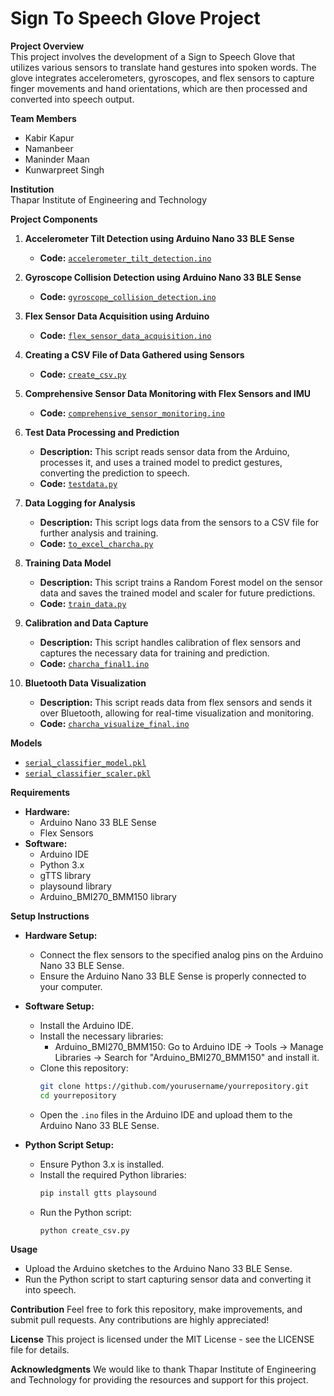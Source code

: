 # Sign To Speech Glove Project

**Project Overview**  
This project involves the development of a Sign to Speech Glove that utilizes various sensors to translate hand gestures into spoken words. The glove integrates accelerometers, gyroscopes, and flex sensors to capture finger movements and hand orientations, which are then processed and converted into speech output.

**Team Members**
- Kabir Kapur
- Namanbeer
- Maninder Maan
- Kunwarpreet Singh

**Institution**  
Thapar Institute of Engineering and Technology

**Project Components**

1. **Accelerometer Tilt Detection using Arduino Nano 33 BLE Sense**
   - **Code:** [`accelerometer_tilt_detection.ino`](accelerometer_tilt_detection.ino)

2. **Gyroscope Collision Detection using Arduino Nano 33 BLE Sense**
   - **Code:** [`gyroscope_collision_detection.ino`](gyroscope_collision_detection.ino)

3. **Flex Sensor Data Acquisition using Arduino**
   - **Code:** [`flex_sensor_data_acquisition.ino`](flex_sensor_data_acquisition.ino)

4. **Creating a CSV File of Data Gathered using Sensors**
   - **Code:** [`create_csv.py`](create_csv.py)

5. **Comprehensive Sensor Data Monitoring with Flex Sensors and IMU**
   - **Code:** [`comprehensive_sensor_monitoring.ino`](comprehensive_sensor_monitoring.ino)

6. **Test Data Processing and Prediction**
   - **Description:** This script reads sensor data from the Arduino, processes it, and uses a trained model to predict gestures, converting the prediction to speech.
   - **Code:** [`testdata.py`](test_data.py)

7. **Data Logging for Analysis**
   - **Description:** This script logs data from the sensors to a CSV file for further analysis and training.
   - **Code:** [`to_excel_charcha.py`](to_excel_charcha.py)

8. **Training Data Model**
   - **Description:** This script trains a Random Forest model on the sensor data and saves the trained model and scaler for future predictions.
   - **Code:** [`train_data.py`](train_data.py)

9. **Calibration and Data Capture**
   - **Description:** This script handles calibration of flex sensors and captures the necessary data for training and prediction.
   - **Code:** [`charcha_final1.ino`](charcha_final1.ino)

10. **Bluetooth Data Visualization**
    - **Description:** This script reads data from flex sensors and sends it over Bluetooth, allowing for real-time visualization and monitoring.
    - **Code:** [`charcha_visualize_final.ino`](charcha_visualize_final.ino)

**Models**

- [`serial_classifier_model.pkl`](serial_classifier_model.pkl)
- [`serial_classifier_scaler.pkl`](serial_classifier_scaler.pkl)

**Requirements**
- **Hardware:**
  - Arduino Nano 33 BLE Sense
  - Flex Sensors
- **Software:**
  - Arduino IDE
  - Python 3.x
  - gTTS library
  - playsound library
  - Arduino_BMI270_BMM150 library

**Setup Instructions**
- **Hardware Setup:**
  - Connect the flex sensors to the specified analog pins on the Arduino Nano 33 BLE Sense.
  - Ensure the Arduino Nano 33 BLE Sense is properly connected to your computer.

- **Software Setup:**
  - Install the Arduino IDE.
  - Install the necessary libraries:
    - Arduino_BMI270_BMM150: Go to Arduino IDE -> Tools -> Manage Libraries -> Search for "Arduino_BMI270_BMM150" and install it.
  - Clone this repository:
    ```sh
    git clone https://github.com/yourusername/yourrepository.git
    cd yourrepository
    ```
  - Open the `.ino` files in the Arduino IDE and upload them to the Arduino Nano 33 BLE Sense.

- **Python Script Setup:**
  - Ensure Python 3.x is installed.
  - Install the required Python libraries:
    ```sh
    pip install gtts playsound
    ```
  - Run the Python script:
    ```sh
    python create_csv.py
    ```

**Usage**
- Upload the Arduino sketches to the Arduino Nano 33 BLE Sense.
- Run the Python script to start capturing sensor data and converting it into speech.

**Contribution**
Feel free to fork this repository, make improvements, and submit pull requests. Any contributions are highly appreciated!

**License**
This project is licensed under the MIT License - see the LICENSE file for details.

**Acknowledgments**
We would like to thank Thapar Institute of Engineering and Technology for providing the resources and support for this project.

